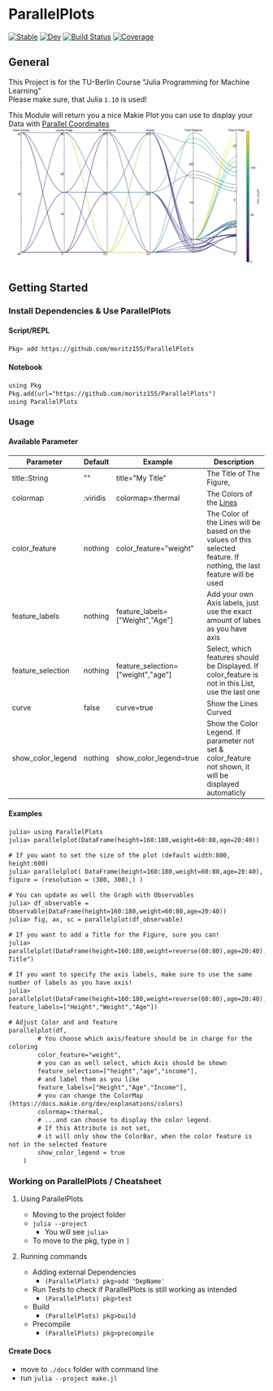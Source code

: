 # ParallelPlots

[![Stable](https://img.shields.io/badge/docs-stable-blue.svg)](https://moritz155.github.io/ParallelPlots/stable/)
[![Dev](https://img.shields.io/badge/docs-dev-blue.svg)](https://moritz155.github.io/ParallelPlots/dev/)
[![Build Status](https://github.com/moritz155/ParallelPlots/actions/workflows/CI.yml/badge.svg?branch=main)](https://github.com/moritz155/ParallelPlots/actions/workflows/CI.yml?query=branch%3Amain)
[![Coverage](https://codecov.io/gh/moritz155/ParallelPlots/branch/main/graph/badge.svg)](https://codecov.io/gh/moritz155/ParallelPlots)

## General
This Project is for the TU-Berlin Course "Julia Programming for Machine Learning"<br>
Please make sure, that Julia `1.10` is used!

This Module will return you a nice Makie Plot you can use to display your Data with [Parallel Coordinates](https://en.wikipedia.org/wiki/Parallel_coordinates)<br>
<img src="test/projectile_simulation.png" width="500" />

## Getting Started

### Install Dependencies & Use ParallelPlots
#### Script/REPL
`Pkg> add https://github.com/moritz155/ParallelPlots`
#### Notebook
```
using Pkg
Pkg.add(url="https://github.com/moritz155/ParallelPlots")
using ParallelPlots
```
### Usage
#### Available Parameter

| Parameter         | Default  | Example                            | Description                                                                                                            |
|-------------------|----------|------------------------------------|------------------------------------------------------------------------------------------------------------------------|
| title::String     | ""       | title="My Title"                   | The Title of The Figure,                                                                                               |
| colormap          | :viridis | colormap=:thermal                  | The Colors of the [Lines](https://docs.makie.org/dev/explanations/colors)                                              |
| color_feature     | nothing  | color_feature="weight"             | The Color of the Lines will be based on the values of this selected feature. If nothing, the last feature will be used |
| feature_labels    | nothing  | feature_labels=["Weight","Age"]    | Add your own Axis labels, just use the exact amount of labes as you have axis                                          |
| feature_selection | nothing  | feature_selection=["weight","age"] | Select, which features should be Displayed. If color_feature is not in this List, use the last one                     |
| curve             | false    | curve=true                         | Show the Lines Curved                                                                                                  |
| show_color_legend | nothing  | show_color_legend=true             | Show the Color Legend. If parameter not set & color_feature not shown, it will be displayed automaticly                |


#### Examples
```
julia> using ParallelPlots
julia> parallelplot(DataFrame(height=160:180,weight=60:80,age=20:40))
```
```
# If you want to set the size of the plot (default width:800, height:600)
julia> parallelplot( DataFrame(height=160:180,weight=60:80,age=20:40), figure = (resolution = (300, 300),) )
```
```
# You can update as well the Graph with Observables
julia> df_observable = Observable(DataFrame(height=160:180,weight=60:80,age=20:40))
julia> fig, ax, sc = parallelplot(df_observable)
```
```
# If you want to add a Title for the Figure, sure you can!
julia> parallelplot(DataFrame(height=160:180,weight=reverse(60:80),age=20:40),title="My Title")
```
```
# If you want to specify the axis labels, make sure to use the same number of labels as you have axis!
julia> parallelplot(DataFrame(height=160:180,weight=reverse(60:80),age=20:40), feature_labels=["Height","Weight","Age"])
```
```
# Adjust Color and and feature
parallelplot(df,
        # You choose which axis/feature should be in charge for the coloring
        color_feature="weight",
        # you can as well select, which Axis should be shown
        feature_selection=["height","age","income"],
        # and label them as you like
        feature_labels=["Height","Age","Income"],
        # you can change the ColorMap (https://docs.makie.org/dev/explanations/colors)
        colormap=:thermal,
        # ...and can choose to display the color legend.
        # If this Attribute is not set,
        # it will only show the ColorBar, when the color feature is not in the selected feature
        show_color_legend = true
    )
```

### Working on ParallelPlots / Cheatsheet
1. Using ParallelPlots
    * Moving to the  project folder
    * `julia --project`
      * You will see `julia>`
    * To move to the pkg, type in `]`


2. Running commands
   * Adding external Dependencies
     - `(ParallelPlots) pkg>add 'DepName'`
   * Run Tests to check if ParallelPlots is still working as intended 
     - `(ParallelPlots) pkg>test`
   * Build
     - `(ParallelPlots) pkg>build`
   * Precompile
     - `(ParallelPlots) pkg>precompile`


#### Create Docs
* move to `./docs` folder with command line
* run `julia --project make.jl`



